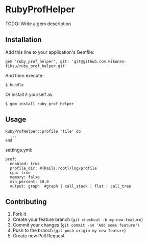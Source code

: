 # RubyProfHelper

TODO: Write a gem description

## Installation

Add this line to your application's Gemfile:

    gem 'ruby_prof_helper', git: 'git@github.com:kikonen-fiksu/ruby_prof_helper.git'

And then execute:

    $ bundle

Or install it yourself as:

    $ gem install ruby_prof_helper

## Usage

```
RubyProfHelper::profile 'file' do
  ...
end
```

settings.yml:
```
prof:
  enabled: true
  profile_dir: #{Rails.root}/log/profile
  cpu: true
  memory: false
  min_percent: 10.0
  output: graph  #graph | call_stack | flat | call_tree
```

## Contributing

1. Fork it
2. Create your feature branch (`git checkout -b my-new-feature`)
3. Commit your changes (`git commit -am 'Add some feature'`)
4. Push to the branch (`git push origin my-new-feature`)
5. Create new Pull Request
